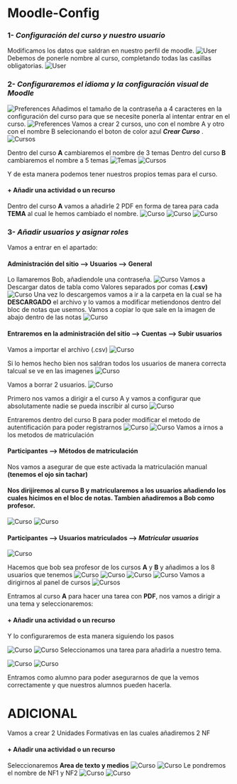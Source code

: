 # Moodle-Config
### 1- *Configuración del curso y nuestro usuario*
Modificamos los datos que saldran en nuestro perfil de moodle.
![User](1.png)
Debemos de ponerle nombre al curso, completando todas las casillas obligatorias.
![User](2.png)
### 2- *Configuraremos el idioma y la configuración visual de Moodle*
![Preferences](3.png)
Añadimos el tamaño de la contraseña a 4 caracteres en la configuración del curso para que se necesite ponerla al intentar entrar en el curso.
![Preferences](4.png)
Vamos a crear 2 cursos, uno con el nombre A y otro con el nombre B selecionando el boton de color azul ***Crear Curso*** .
![Cursos](4.1.png)

Dentro del curso **A** cambiaremos el nombre de 3 temas
Dentro del curso **B** cambiaremos el nombre a 5 temas
![Temas](3.1.png)
![Cursos](5.1.png)

Y de esta manera podemos tener nuestros propios temas para el curso.
#### + Añadir una actividad o un recurso
Dentro del curso **A** vamos a añadirle 2 PDF en forma de tarea para cada **TEMA** al cual le hemos cambiado el nombre.
![Curso](13.png)
![Curso](14.png)
![Curso](15.png)
### 3- *Añadir usuarios y asignar roles*
Vamos a entrar en el apartado:
#### Administración del sitio --> Usuarios --> General 
Lo llamaremos Bob, añadiendole una contraseña.
![Curso](16.png)
Vamos a Descargar datos de tabla como Valores separados por comas **(.csv)**
![Curso](17.png)
Una vez lo descargemos vamos a ir a la carpeta en la cual se ha **DESCARGADO** el archivo y lo vamos a modificar metiendonos dentro del bloc de notas que usemos.
Vamos a copiar lo que sale en la imagen de abajo dentro de las notas
![Curso](18.png)

#### Entraremos en la administración del sitio --> Cuentas --> Subir usuarios
Vamos a importar el archivo (.csv)
![Curso](19.png)

Si lo hemos hecho bien nos saldran todos los usuarios de manera correcta talcual se ve en las imagenes
![Curso](20.png)

Vamos a borrar 2 usuarios.
![Curso](21.png)

Primero nos vamos a dirigir a el curso A y vamos a configurar que absolutamente nadie se pueda inscribir al curso
![Curso](21.png)

Entraremos dentro del curso B para poder modificar el metodo de autentificación para poder registrarnos
![Curso](26.png)
![Curso](27.png)
Vamos a irnos a los metodos de matriculación

#### Participantes --> Métodos de matriculación
Nos vamos a asegurar de que este activada la matriculación manual **(tenemos el ojo sin tachar)**
#### Nos dirijiremos al curso B y matricularemos a los usuarios añadiendo los cuales hicimos en el bloc de notas. Tambien añadiremos a Bob como profesor.
![Curso](25.png)
![Curso](29.png)
#### Participantes --> Usuarios matriculados --> *Matricular usuarios*
![Curso](27.png)

Hacemos que bob sea profesor de los cursos **A** y **B** y añadimos a los 8 usuarios que tenemos
![Curso](31.png)
![Curso](32.png)
![Curso](28.png)
![Curso](33.png)
Vamos a dirigirnos al panel de cursos 
![Cursos](4.1.png)

Entramos al curso **A** para hacer una tarea con **PDF**, nos vamos a dirigir a una tema y seleccionaremos:
#### + Añadir una actividad o un recurso
Y lo configuraremos de esta manera siguiendo los pasos

![Curso](34.png)
![Curso](36.png)
Seleccionamos una tarea para añadirla a nuestro tema.

![Curso](35.png)
![Curso](37.png)

Entramos como alumno para poder asegurarnos de que la vemos correctamente y que nuestros alumnos pueden hacerla. 



# ADICIONAL
Vamos a crear 2 Unidades Formativas en las cuales añadiremos 2 NF
#### + Añadir una actividad o un recurso
Seleccionaremos **Area de texto y medios**
![Curso](-(2).png)
![Curso](-(3).png)
Le pondremos el nombre de NF1 y NF2
![Curso](-(4).png)
![Curso](-(5).png)








